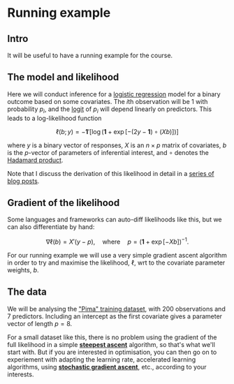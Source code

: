 # Running example

## Intro

It will be useful to have a running example for the course.

## The model and likelihood

Here we will conduct inference for a [logistic regression](https://en.wikipedia.org/wiki/Logistic_regression) model for a binary outcome based on some covariates. The *i*th observation will be 1 with probability $p_i$, and the [logit](https://en.wikipedia.org/wiki/Logit) of $p_i$ will depend linearly on predictors. This leads to a log-likelihood function

$$\ell(b; y) = -\mathbf{1}'[\log(\mathbf{1} + \exp[-(2y - \mathbf{1})\circ(Xb)])]$$

where $y$ is a binary vector of responses, $X$ is an $n\times p$ matrix of covariates, $b$ is the $p$-vector of parameters of inferential interest, and $\circ$ denotes the [Hadamard product](https://en.wikipedia.org/wiki/Hadamard_product_(matrices)).

Note that I discuss the derivation of this likelihood in detail in a [series of blog posts](https://darrenjw.wordpress.com/2022/08/07/bayesian-inference-for-a-logistic-regression-model-part-1/).

## Gradient of the likelihood

Some languages and frameworks can auto-diff likelihoods like this, but we can also differentiate by hand:

$$\nabla \ell(b) = X'(y-p), \quad \text{where}\quad p = (\mathbf{1} + \exp[-Xb])^{-1}.$$

For our running example we will use a very simple gradient ascent algorithm in order to try and maximise the likelihood, $\ell$, wrt to the covariate parameter weights, $b$.

## The data

We will be analysing the ["Pima" training dataset](../pima.data), with 200 observations and 7 predictors. Including an intercept as the first covariate gives a parameter vector of length $p=8$.

For a small dataset like this, there is no problem using the gradient of the full likelihood in a simple [**steepest ascent**](https://en.wikipedia.org/wiki/Gradient_descent) algorithm, so that's what we'll start with. But if you are interested in optimisation, you can then go on to experiement with adapting the learning rate, accelerated learning algorithms,  using [**stochastic gradient ascent**](https://en.wikipedia.org/wiki/Stochastic_gradient_descent), etc., according to your interests.
